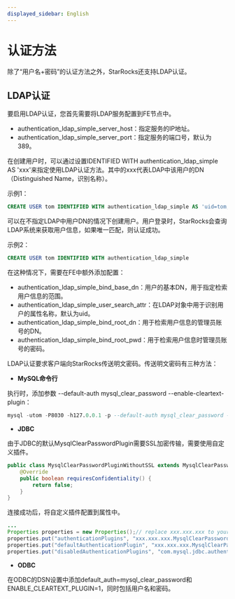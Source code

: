 ```yaml
---
displayed_sidebar: English
---
```


# 认证方法

除了“用户名+密码”的认证方法之外，StarRocks还支持LDAP认证。

## LDAP认证

要启用LDAP认证，您首先需要将LDAP服务配置到FE节点中。

* authentication_ldap_simple_server_host：指定服务的IP地址。
* authentication_ldap_simple_server_port：指定服务的端口号，默认为389。

在创建用户时，可以通过设置IDENTIFIED WITH authentication_ldap_simple AS 'xxx'来指定使用LDAP认证方法。其中的xxx代表LDAP中该用户的DN（Distinguished Name，识别名称）。

示例1：

```sql
CREATE USER tom IDENTIFIED WITH authentication_ldap_simple AS 'uid=tom,ou=company,dc=example,dc=com'
```

可以在不指定LDAP中用户DN的情况下创建用户。用户登录时，StarRocks会查询LDAP系统来获取用户信息，如果唯一匹配，则认证成功。

示例2：

```sql
CREATE USER tom IDENTIFIED WITH authentication_ldap_simple
```

在这种情况下，需要在FE中额外添加配置：

* authentication_ldap_simple_bind_base_dn：用户的基本DN，用于指定检索用户信息的范围。
* authentication_ldap_simple_user_search_attr：在LDAP对象中用于识别用户的属性名称，默认为uid。
* authentication_ldap_simple_bind_root_dn：用于检索用户信息的管理员账号的DN。
* authentication_ldap_simple_bind_root_pwd：用于检索用户信息时管理员账号的密码。

LDAP认证要求客户端向StarRocks传送明文密码。传送明文密码有三种方法：

* **MySQL命令行**

执行时，添加参数 --default-auth mysql_clear_password --enable-cleartext-plugin：

```sql
mysql -utom -P8030 -h127.0.0.1 -p --default-auth mysql_clear_password --enable-cleartext-plugin
```

* **JDBC**

由于JDBC的默认MysqlClearPasswordPlugin需要SSL加密传输，需要使用自定义插件。

```java
public class MysqlClearPasswordPluginWithoutSSL extends MysqlClearPasswordPlugin {
    @Override  
    public boolean requiresConfidentiality() {
        return false;
    }
}
```

连接成功后，将自定义插件配置到属性中。

```java
...
Properties properties = new Properties();// replace xxx.xxx.xxx to your pacakage name
properties.put("authenticationPlugins", "xxx.xxx.xxx.MysqlClearPasswordPluginWithoutSSL");
properties.put("defaultAuthenticationPlugin", "xxx.xxx.xxx.MysqlClearPasswordPluginWithoutSSL");
properties.put("disabledAuthenticationPlugins", "com.mysql.jdbc.authentication.MysqlNativePasswordPlugin");DriverManager.getConnection(url, properties);
```

* **ODBC**

在ODBC的DSN设置中添加default_auth=mysql_clear_password和ENABLE_CLEARTEXT_PLUGIN=1，同时包括用户名和密码。
